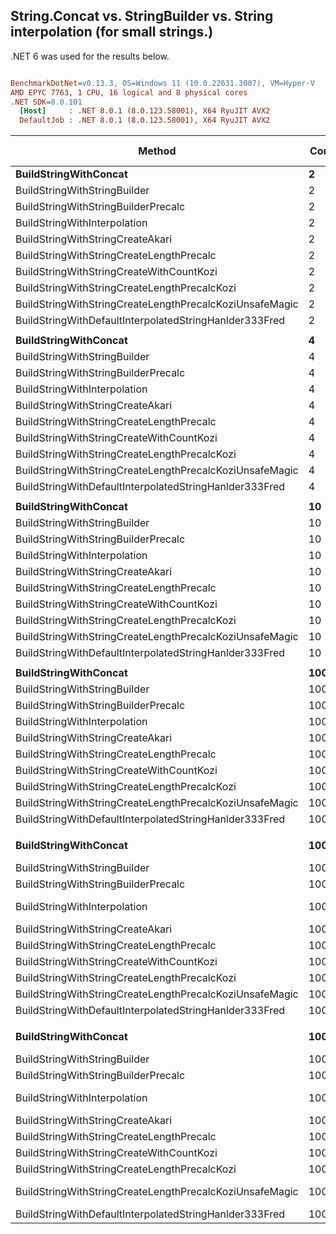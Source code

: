## String.Concat vs. StringBuilder vs. String interpolation (for small strings.)

.NET 6 was used for the results below.


``` ini

BenchmarkDotNet=v0.13.3, OS=Windows 11 (10.0.22631.3007), VM=Hyper-V
AMD EPYC 7763, 1 CPU, 16 logical and 8 physical cores
.NET SDK=8.0.101
  [Host]     : .NET 8.0.1 (8.0.123.58001), X64 RyuJIT AVX2
  DefaultJob : .NET 8.0.1 (8.0.123.58001), X64 RyuJIT AVX2


```
|                                                  Method | Count |              Mean |           Error |          StdDev | Ratio | RatioSD |       Gen0 |      Gen1 |   Allocated | Alloc Ratio |
|-------------------------------------------------------- |------ |------------------:|----------------:|----------------:|------:|--------:|-----------:|----------:|------------:|------------:|
|                                   **BuildStringWithConcat** |     **2** |         **13.006 ns** |       **0.0734 ns** |       **0.0686 ns** |  **1.00** |    **0.00** |     **0.0019** |         **-** |        **32 B** |        **1.00** |
|                            BuildStringWithStringBuilder |     2 |         23.256 ns |       0.2451 ns |       0.2173 ns |  1.79 |    0.02 |     0.0081 |         - |       136 B |        4.25 |
|                     BuildStringWithStringBuilderPrecalc |     2 |         22.210 ns |       0.2041 ns |       0.1809 ns |  1.71 |    0.02 |     0.0067 |         - |       112 B |        3.50 |
|                            BuildStringWithInterpolation |     2 |         12.182 ns |       0.1914 ns |       0.1697 ns |  0.94 |    0.02 |     0.0019 |         - |        32 B |        1.00 |
|                        BuildStringWithStringCreateAkari |     2 |         16.216 ns |       0.0669 ns |       0.0626 ns |  1.25 |    0.01 |     0.0019 |         - |        32 B |        1.00 |
|                BuildStringWithStringCreateLengthPrecalc |     2 |         15.192 ns |       0.1157 ns |       0.0966 ns |  1.17 |    0.01 |     0.0019 |         - |        32 B |        1.00 |
|                BuildStringWithStringCreateWithCountKozi |     2 |         16.121 ns |       0.1175 ns |       0.0981 ns |  1.24 |    0.01 |     0.0019 |         - |        32 B |        1.00 |
|            BuildStringWithStringCreateLengthPrecalcKozi |     2 |         13.497 ns |       0.0857 ns |       0.0802 ns |  1.04 |    0.01 |     0.0019 |         - |        32 B |        1.00 |
| BuildStringWithStringCreateLengthPrecalcKoziUnsafeMagic |     2 |          9.734 ns |       0.0668 ns |       0.0593 ns |  0.75 |    0.01 |     0.0019 |         - |        32 B |        1.00 |
|  BuildStringWithDefaultInterpolatedStringHanlder333Fred |     2 |         24.355 ns |       0.1636 ns |       0.1530 ns |  1.87 |    0.02 |     0.0019 |         - |        32 B |        1.00 |
|                                                         |       |                   |                 |                 |       |         |            |           |             |             |
|                                   **BuildStringWithConcat** |     **4** |         **33.702 ns** |       **0.2252 ns** |       **0.2107 ns** |  **1.00** |    **0.00** |     **0.0057** |         **-** |        **96 B** |        **1.00** |
|                            BuildStringWithStringBuilder |     4 |         26.770 ns |       0.2597 ns |       0.2429 ns |  0.79 |    0.01 |     0.0081 |         - |       136 B |        1.42 |
|                     BuildStringWithStringBuilderPrecalc |     4 |         26.252 ns |       0.2562 ns |       0.2271 ns |  0.78 |    0.01 |     0.0067 |         - |       112 B |        1.17 |
|                            BuildStringWithInterpolation |     4 |         33.415 ns |       0.2988 ns |       0.2795 ns |  0.99 |    0.01 |     0.0057 |         - |        96 B |        1.00 |
|                        BuildStringWithStringCreateAkari |     4 |         25.463 ns |       0.0819 ns |       0.0684 ns |  0.76 |    0.01 |     0.0019 |         - |        32 B |        0.33 |
|                BuildStringWithStringCreateLengthPrecalc |     4 |         22.933 ns |       0.1043 ns |       0.0976 ns |  0.68 |    0.00 |     0.0019 |         - |        32 B |        0.33 |
|                BuildStringWithStringCreateWithCountKozi |     4 |         24.770 ns |       0.1272 ns |       0.1190 ns |  0.74 |    0.01 |     0.0019 |         - |        32 B |        0.33 |
|            BuildStringWithStringCreateLengthPrecalcKozi |     4 |         18.227 ns |       0.0811 ns |       0.0678 ns |  0.54 |    0.00 |     0.0019 |         - |        32 B |        0.33 |
| BuildStringWithStringCreateLengthPrecalcKoziUnsafeMagic |     4 |         22.661 ns |       0.1005 ns |       0.0940 ns |  0.67 |    0.01 |     0.0019 |         - |        32 B |        0.33 |
|  BuildStringWithDefaultInterpolatedStringHanlder333Fred |     4 |         33.780 ns |       0.1399 ns |       0.1240 ns |  1.00 |    0.01 |     0.0019 |         - |        32 B |        0.33 |
|                                                         |       |                   |                 |                 |       |         |            |           |             |             |
|                                   **BuildStringWithConcat** |    **10** |        **112.162 ns** |       **0.6066 ns** |       **0.5674 ns** |  **1.00** |    **0.00** |     **0.0200** |         **-** |       **336 B** |        **1.00** |
|                            BuildStringWithStringBuilder |    10 |         39.854 ns |       0.3092 ns |       0.2582 ns |  0.36 |    0.00 |     0.0091 |         - |       152 B |        0.45 |
|                     BuildStringWithStringBuilderPrecalc |    10 |         41.327 ns |       0.5543 ns |       0.5185 ns |  0.37 |    0.00 |     0.0086 |         - |       144 B |        0.43 |
|                            BuildStringWithInterpolation |    10 |        110.226 ns |       0.6766 ns |       0.6329 ns |  0.98 |    0.01 |     0.0200 |         - |       336 B |        1.00 |
|                        BuildStringWithStringCreateAkari |    10 |         55.702 ns |       0.3235 ns |       0.3026 ns |  0.50 |    0.00 |     0.0029 |         - |        48 B |        0.14 |
|                BuildStringWithStringCreateLengthPrecalc |    10 |         45.274 ns |       0.1522 ns |       0.1424 ns |  0.40 |    0.00 |     0.0029 |         - |        48 B |        0.14 |
|                BuildStringWithStringCreateWithCountKozi |    10 |         50.446 ns |       0.1520 ns |       0.1422 ns |  0.45 |    0.00 |     0.0029 |         - |        48 B |        0.14 |
|            BuildStringWithStringCreateLengthPrecalcKozi |    10 |         37.630 ns |       0.1483 ns |       0.1387 ns |  0.34 |    0.00 |     0.0029 |         - |        48 B |        0.14 |
| BuildStringWithStringCreateLengthPrecalcKoziUnsafeMagic |    10 |         29.387 ns |       0.3554 ns |       0.3324 ns |  0.26 |    0.00 |     0.0029 |         - |        48 B |        0.14 |
|  BuildStringWithDefaultInterpolatedStringHanlder333Fred |    10 |         58.850 ns |       0.1999 ns |       0.1870 ns |  0.52 |    0.00 |     0.0029 |         - |        48 B |        0.14 |
|                                                         |       |                   |                 |                 |       |         |            |           |             |             |
|                                   **BuildStringWithConcat** |   **100** |      **1,812.141 ns** |      **29.4420 ns** |      **27.5400 ns** |  **1.00** |    **0.00** |     **1.2455** |         **-** |     **20856 B** |        **1.00** |
|                            BuildStringWithStringBuilder |   100 |        386.906 ns |       3.3292 ns |       2.9513 ns |  0.21 |    0.00 |     0.0763 |         - |      1280 B |        0.06 |
|                     BuildStringWithStringBuilderPrecalc |   100 |        301.729 ns |       2.2850 ns |       2.1374 ns |  0.17 |    0.00 |     0.0515 |         - |       864 B |        0.04 |
|                            BuildStringWithInterpolation |   100 |      1,844.756 ns |      29.8313 ns |      27.9042 ns |  1.02 |    0.02 |     1.2436 |         - |     20856 B |        1.00 |
|                        BuildStringWithStringCreateAkari |   100 |        459.160 ns |       2.3621 ns |       2.2095 ns |  0.25 |    0.00 |     0.0243 |         - |       408 B |        0.02 |
|                BuildStringWithStringCreateLengthPrecalc |   100 |        380.887 ns |       1.6109 ns |       1.4281 ns |  0.21 |    0.00 |     0.0243 |         - |       408 B |        0.02 |
|                BuildStringWithStringCreateWithCountKozi |   100 |        413.446 ns |       0.9850 ns |       0.8225 ns |  0.23 |    0.00 |     0.0243 |         - |       408 B |        0.02 |
|            BuildStringWithStringCreateLengthPrecalcKozi |   100 |        313.319 ns |       2.2876 ns |       2.1398 ns |  0.17 |    0.00 |     0.0243 |         - |       408 B |        0.02 |
| BuildStringWithStringCreateLengthPrecalcKoziUnsafeMagic |   100 |        311.673 ns |       5.0226 ns |       4.1941 ns |  0.17 |    0.00 |     0.0243 |         - |       408 B |        0.02 |
|  BuildStringWithDefaultInterpolatedStringHanlder333Fred |   100 |        448.407 ns |       1.6118 ns |       1.5077 ns |  0.25 |    0.00 |     0.0243 |         - |       408 B |        0.02 |
|                                                         |       |                   |                 |                 |       |         |            |           |             |             |
|                                   **BuildStringWithConcat** |  **1000** |    **128,009.089 ns** |   **2,471.4982 ns** |   **3,464.6952 ns** |  **1.00** |    **0.00** |   **168.4570** |    **2.4414** |   **2818056 B** |       **1.000** |
|                            BuildStringWithStringBuilder |  1000 |      4,580.265 ns |      39.1211 ns |      36.5939 ns |  0.04 |    0.00 |     0.8698 |    0.0229 |     14648 B |       0.005 |
|                     BuildStringWithStringBuilderPrecalc |  1000 |      4,512.043 ns |      48.3669 ns |      45.2424 ns |  0.04 |    0.00 |     0.6943 |    0.0153 |     11664 B |       0.004 |
|                            BuildStringWithInterpolation |  1000 |    125,553.022 ns |   2,486.8491 ns |   3,645.1912 ns |  0.98 |    0.03 |   168.4570 |    2.4414 |   2818056 B |       1.000 |
|                        BuildStringWithStringCreateAkari |  1000 |      4,517.306 ns |      13.4647 ns |      11.2436 ns |  0.04 |    0.00 |     0.3433 |         - |      5808 B |       0.002 |
|                BuildStringWithStringCreateLengthPrecalc |  1000 |      3,709.923 ns |      17.8037 ns |      15.7825 ns |  0.03 |    0.00 |     0.3433 |         - |      5808 B |       0.002 |
|                BuildStringWithStringCreateWithCountKozi |  1000 |      4,157.997 ns |      26.6298 ns |      24.9096 ns |  0.03 |    0.00 |     0.3433 |         - |      5808 B |       0.002 |
|            BuildStringWithStringCreateLengthPrecalcKozi |  1000 |      3,035.540 ns |      10.6656 ns |       8.3270 ns |  0.02 |    0.00 |     0.3433 |         - |      5808 B |       0.002 |
| BuildStringWithStringCreateLengthPrecalcKoziUnsafeMagic |  1000 |      3,992.152 ns |      25.0480 ns |      22.2044 ns |  0.03 |    0.00 |     0.3433 |         - |      5808 B |       0.002 |
|  BuildStringWithDefaultInterpolatedStringHanlder333Fred |  1000 |      4,928.940 ns |      21.0239 ns |      19.6658 ns |  0.04 |    0.00 |     0.3433 |         - |      5808 B |       0.002 |
|                                                         |       |                   |                 |                 |       |         |            |           |             |             |
|                                   **BuildStringWithConcat** | **10000** | **19,409,884.167 ns** | **335,303.9829 ns** | **313,643.5536 ns** | **1.000** |    **0.00** | **22562.5000** | **3968.7500** | **379126068 B** |       **1.000** |
|                            BuildStringWithStringBuilder | 10000 |     48,481.401 ns |     248.1815 ns |     220.0064 ns | 0.002 |    0.00 |     9.4604 |    2.0752 |    159200 B |       0.000 |
|                     BuildStringWithStringBuilderPrecalc | 10000 |     70,090.970 ns |     310.0260 ns |     289.9985 ns | 0.004 |    0.00 |     9.1553 |         - |    155664 B |       0.000 |
|                            BuildStringWithInterpolation | 10000 | 19,262,369.167 ns | 369,110.1583 ns | 345,265.8711 ns | 0.993 |    0.02 | 22562.5000 | 3968.7500 | 379126068 B |       1.000 |
|                        BuildStringWithStringCreateAkari | 10000 |     48,436.540 ns |     120.4746 ns |     106.7976 ns | 0.002 |    0.00 |     4.5776 |         - |     77808 B |       0.000 |
|                BuildStringWithStringCreateLengthPrecalc | 10000 |     39,915.179 ns |     120.1062 ns |     106.4711 ns | 0.002 |    0.00 |     4.5776 |         - |     77808 B |       0.000 |
|                BuildStringWithStringCreateWithCountKozi | 10000 |     44,678.263 ns |     158.5882 ns |     148.3435 ns | 0.002 |    0.00 |     4.5776 |         - |     77808 B |       0.000 |
|            BuildStringWithStringCreateLengthPrecalcKozi | 10000 |     33,706.139 ns |     214.1309 ns |     200.2982 ns | 0.002 |    0.00 |     4.5776 |         - |     77808 B |       0.000 |
| BuildStringWithStringCreateLengthPrecalcKoziUnsafeMagic | 10000 |     39,952.601 ns |     808.8978 ns |   1,351.4864 ns | 0.002 |    0.00 |     4.5776 |         - |     77808 B |       0.000 |
|  BuildStringWithDefaultInterpolatedStringHanlder333Fred | 10000 |     64,651.232 ns |     121.2388 ns |     101.2399 ns | 0.003 |    0.00 |     4.5166 |         - |     77808 B |       0.000 |
